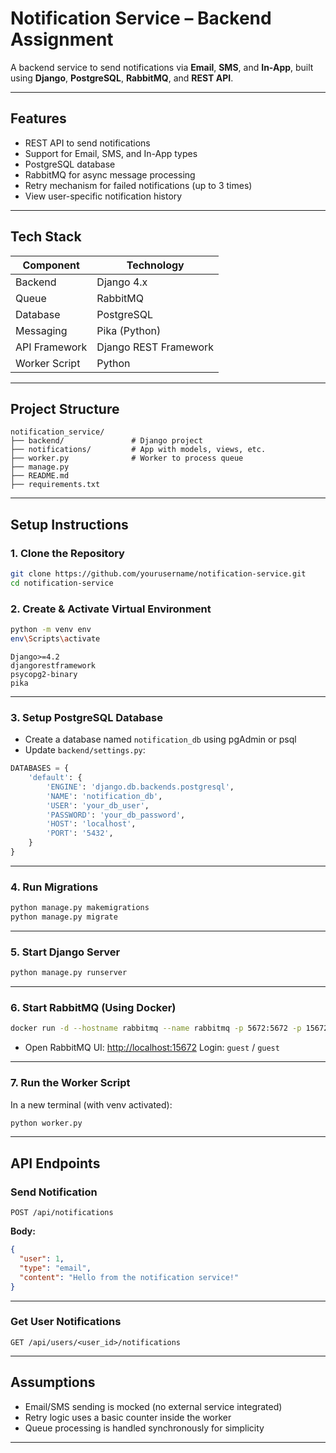 #  Notification Service – Backend Assignment

A backend service to send notifications via **Email**, **SMS**, and **In-App**, built using **Django**, **PostgreSQL**, **RabbitMQ**, and **REST API**.

---

##  Features

*  REST API to send notifications
*  Support for Email, SMS, and In-App types
*  PostgreSQL database
*  RabbitMQ for async message processing
*  Retry mechanism for failed notifications (up to 3 times)
*  View user-specific notification history

---

##  Tech Stack

| Component     | Technology            |
| ------------- | --------------------- |
| Backend       | Django 4.x            |
| Queue         | RabbitMQ              |
| Database      | PostgreSQL            |
| Messaging     | Pika (Python)         |
| API Framework | Django REST Framework |
| Worker Script | Python                |

---

##  Project Structure

```
notification_service/
├── backend/               # Django project
├── notifications/         # App with models, views, etc.
├── worker.py              # Worker to process queue
├── manage.py
├── README.md
├── requirements.txt
```

---

##  Setup Instructions

### 1. Clone the Repository

```bash
git clone https://github.com/yourusername/notification-service.git
cd notification-service
```

### 2. Create & Activate Virtual Environment

```bash
python -m venv env
env\Scripts\activate
```

```
Django>=4.2
djangorestframework
psycopg2-binary
pika
```

---

### 3. Setup PostgreSQL Database

* Create a database named `notification_db` using pgAdmin or psql
* Update `backend/settings.py`:

```python
DATABASES = {
    'default': {
        'ENGINE': 'django.db.backends.postgresql',
        'NAME': 'notification_db',
        'USER': 'your_db_user',
        'PASSWORD': 'your_db_password',
        'HOST': 'localhost',
        'PORT': '5432',
    }
}
```

---

### 4. Run Migrations

```bash
python manage.py makemigrations
python manage.py migrate
```

---

### 5. Start Django Server

```bash
python manage.py runserver
```

---

### 6. Start RabbitMQ (Using Docker)

```bash
docker run -d --hostname rabbitmq --name rabbitmq -p 5672:5672 -p 15672:15672 rabbitmq:3-management
```

* Open RabbitMQ UI: [http://localhost:15672](http://localhost:15672)
  Login: `guest` / `guest`

---

### 7. Run the Worker Script

In a new terminal (with venv activated):

```bash
python worker.py
```

---

##  API Endpoints

###  Send Notification

```
POST /api/notifications
```

**Body:**

```json
{
  "user": 1,
  "type": "email",
  "content": "Hello from the notification service!"
}
```

---

###  Get User Notifications

```
GET /api/users/<user_id>/notifications
```

---

##  Assumptions

* Email/SMS sending is mocked (no external service integrated)
* Retry logic uses a basic counter inside the worker
* Queue processing is handled synchronously for simplicity

---
